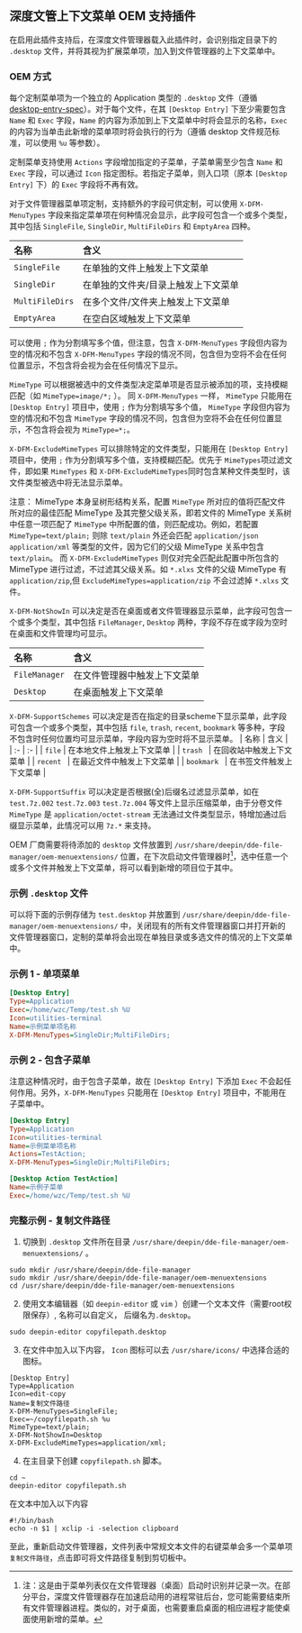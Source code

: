 ## 深度文管上下文菜单 OEM 支持插件

在启用此插件支持后，在深度文件管理器载入此插件时，会识别指定目录下的 `.desktop` 文件，并将其视为扩展菜单项，加入到文件管理器的上下文菜单中。

### OEM 方式

每个定制菜单项为一个独立的 Application 类型的 `.desktop` 文件（遵循 [desktop-entry-spec](https://standards.freedesktop.org/desktop-entry-spec/desktop-entry-spec-latest.html#extra-actions-identifier)）。对于每个文件，在其 `[Desktop Entry]` 下至少需要包含 `Name` 和 `Exec` 字段，`Name` 的内容为添加到上下文菜单中时将会显示的名称，`Exec` 的内容为当单击此新增的菜单项时将会执行的行为（遵循 desktop 文件规范标准，可以使用 `%u` 等参数）。

定制菜单支持使用 `Actions` 字段增加指定的子菜单，子菜单需至少包含 `Name` 和 `Exec` 字段，可以通过 `Icon` 指定图标。若指定子菜单，则入口项（原本 `[Desktop Entry]` 下）的 `Exec` 字段将不再有效。

对于文件管理器菜单项定制，支持额外的字段可供定制，可以使用 `X-DFM-MenuTypes` 字段来指定菜单项在何种情况会显示，此字段可包含一个或多个类型，其中包括 `SingleFile`, `SingleDir`, `MultiFileDirs` 和 `EmptyArea` 四种。

| 名称 | 含义 |
| :- | :- |
| `SingleFile` | 在单独的文件上触发上下文菜单 |
| `SingleDir` | 在单独的文件夹/目录上触发上下文菜单 |
| `MultiFileDirs` | 在多个文件/文件夹上触发上下文菜单 |
| `EmptyArea`| 在空白区域触发上下文菜单 |

可以使用 `;` 作为分割填写多个值，但注意，包含 `X-DFM-MenuTypes` 字段但内容为空的情况和不包含 `X-DFM-MenuTypes` 字段的情况不同，包含但为空将不会在任何位置显示，不包含将会视为会在任何情况下显示。

`MimeType` 可以根据被选中的文件类型决定菜单项是否显示被添加的项，支持模糊匹配（如 `MimeType=image/*;` ）。 同 `X-DFM-MenuTypes` 一样， `MimeType` 只能用在 `[Desktop Entry]` 项目中，使用 `;` 作为分割填写多个值， `MimeType` 字段但内容为空的情况和不包含 `MimeType` 字段的情况不同，包含但为空将不会在任何位置显示，不包含将会视为 `MimeType=*;`。

`X-DFM-ExcludeMimeTypes` 可以排除特定的文件类型，只能用在 `[Desktop Entry]` 项目中，使用 `;` 作为分割填写多个值，支持模糊匹配。优先于 `MimeTypes`项过滤文件，即如果 `MimeTypes` 和 `X-DFM-ExcludeMimeTypes`同时包含某种文件类型时，该文件类型被选中将无法显示菜单。

注意： MimeType 本身呈树形结构关系，配置 `MimeType` 所对应的值将匹配文件所对应的最佳匹配 MimeType 及其完整父级关系，即若文件的 MimeType 关系树中任意一项匹配了 `MimeType` 中所配置的值，则匹配成功。例如，若配置 `MimeType=text/plain;` 则除 `text/plain` 外还会匹配 `application/json` `application/xml` 等类型的文件，因为它们的父级 MimeType 关系中包含 `text/plain`。 而 `X-DFM-ExcludeMimeTypes` 则仅对完全匹配此配置中所包含的 MimeType 进行过滤，不过滤其父级关系。如 `*.xlxs` 文件的父级 MimeType 有 `application/zip`,但 `ExcludeMimeTypes=application/zip` 不会过滤掉 `*.xlxs` 文件。 

`X-DFM-NotShowIn` 可以决定是否在桌面或者文件管理器显示菜单，此字段可包含一个或多个类型，其中包括 `FileManager`, `Desktop` 两种，字段不存在或字段为空时在桌面和文件管理均可显示。

| 名称 | 含义 |
| :- | :- |
| `FileManager` | 在文件管理器中触发上下文菜单 |
| `Desktop` | 在桌面触发上下文菜单 |

`X-DFM-SupportSchemes` 可以决定是否在指定的目录scheme下显示菜单，此字段可包含一个或多个类型，其中包括 `file`, `trash`, `recent`, `bookmark` 等多种，字段不包含时任何位置均可显示菜单，字段内容为空时将不显示菜单。
| 名称 | 含义 |
| :- | :- |
| `file` | 在本地文件上触发上下文菜单 |
| `trash ` | 在回收站中触发上下文菜单 |
| `recent ` | 在最近文件中触发上下文菜单 |
| `bookmark ` | 在书签文件触发上下文菜单 |


`X-DFM-SupportSuffix`  可以决定是否根据(全)后缀名过滤显示菜单，如在 `test.7z.002` `test.7z.003` `test.7z.004` 等文件上显示压缩菜单，由于分卷文件 `MimeType` 是 `application/octet-stream` 无法通过文件类型显示，特增加通过后缀显示菜单，此情况可以用 `7z.*` 来支持。


OEM 厂商需要将待添加的 `desktop` 文件放置到 `/usr/share/deepin/dde-file-manager/oem-menuextensions/` 位置，在下次启动文件管理器时[^1]，选中任意一个或多个文件并触发上下文菜单，将可以看到新增的项目位于其中。

### 示例 `.desktop` 文件

可以将下面的示例存储为 `test.desktop` 并放置到 `/usr/share/deepin/dde-file-manager/oem-menuextensions/` 中，关闭现有的所有文件管理器窗口并打开新的文件管理器窗口，定制的菜单将会出现在单独目录或多选文件的情况的上下文菜单中。

### 示例 1 - 单项菜单

``` ini
[Desktop Entry]
Type=Application
Exec=/home/wzc/Temp/test.sh %U
Icon=utilities-terminal
Name=示例菜单项名称
X-DFM-MenuTypes=SingleDir;MultiFileDirs;
```

### 示例 2 - 包含子菜单

注意这种情况时，由于包含子菜单，故在 `[Desktop Entry]` 下添加 `Exec` 不会起任何作用。另外，`X-DFM-MenuTypes` 只能用在 `[Desktop Entry]` 项目中，不能用在子菜单中。

``` ini
[Desktop Entry]
Type=Application
Icon=utilities-terminal
Name=示例菜单项名称
Actions=TestAction;
X-DFM-MenuTypes=SingleDir;MultiFileDirs;

[Desktop Action TestAction]
Name=示例子菜单
Exec=/home/wzc/Temp/test.sh %U
```

### 完整示例 - 复制文件路径

1. 切换到 `.desktop` 文件所在目录 `/usr/share/deepin/dde-file-manager/oem-menuextensions/` 。
```
sudo mkdir /usr/share/deepin/dde-file-manager
sudo mkdir /usr/share/deepin/dde-file-manager/oem-menuextensions
cd /usr/share/deepin/dde-file-manager/oem-menuextensions
```
2. 使用文本编辑器（如 `deepin-editor` 或 `vim` ）创建一个文本文件（需要root权限保存）, 名称可以自定义， 后缀名为`.desktop`。
```
sudo deepin-editor copyfilepath.desktop
```
3. 在文件中加入以下内容， `Icon` 图标可以去 `/usr/share/icons/` 中选择合适的图标。 
```
[Desktop Entry]
Type=Application
Icon=edit-copy
Name=复制文件路径
X-DFM-MenuTypes=SingleFile;
Exec=~/copyfilepath.sh %u
MimeType=text/plain;
X-DFM-NotShowIn=Desktop
X-DFM-ExcludeMimeTypes=application/xml;
```
4. 在主目录下创建 `copyfilepath.sh` 脚本。
```
cd ~
deepin-editor copyfilepath.sh
```
在文本中加入以下内容
```
#!/bin/bash
echo -n $1 | xclip -i -selection clipboard
```
至此，重新启动文件管理器，文件列表中常规文本文件的右键菜单会多一个菜单项 `复制文件路径`，点击即可将文件路径复制到剪切板中。

[^1]: 注：这是由于菜单列表仅在文件管理器（桌面）启动时识别并记录一次。在部分平台，深度文件管理器存在加速启动用的进程常驻后台，您可能需要结束所有文件管理器进程。类似的，对于桌面，也需要重启桌面的相应进程才能使桌面使用新增的菜单。
